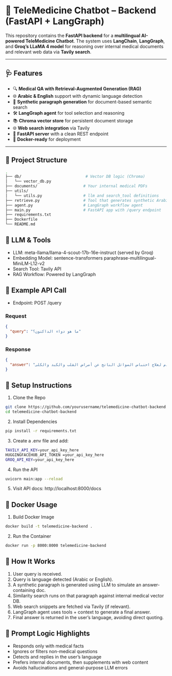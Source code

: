 # 🧠 TeleMedicine Chatbot – Backend (FastAPI + LangGraph)

This repository contains the **FastAPI backend** for a **multilingual AI-powered TeleMedicine Chatbot**. The system uses **LangChain**, **LangGraph**, and **Groq’s LLaMA 4 model** for reasoning over internal medical documents and relevant web data via **Tavily search**.

---

## 🩺 Features

- 🔍 **Medical QA with Retrieval-Augmented Generation (RAG)**
- 🌐 **Arabic & English** support with dynamic language detection
- 📑 **Synthetic paragraph generation** for document-based semantic search
- 🛠 **LangGraph agent** for tool selection and reasoning
- 📚 **Chroma vector store** for persistent document storage
- 🌐 **Web search integration** via Tavily
- 🚀 **FastAPI server** with a clean REST endpoint
- 🐳 **Docker-ready** for deployment

---

## 📁 Project Structure

```bash
.
├── db/                            # Vector DB logic (Chroma)
│   └── vector_db.py
├── documents/                    # Your internal medical PDFs
├── utils/
│   └── utils.py                  # llm and search_tool definitions
├── retrieve.py                   # Tool that generates synthetic Arabic text
├── agent.py                      # LangGraph workflow agent
├── main.py                       # FastAPI app with /query endpoint
├── requirements.txt
├── Dockerfile
└── README.md
```
## 🧠 LLM & Tools
- LLM: meta-llama/llama-4-scout-17b-16e-instruct (served by Groq)
- Embedding Model: sentence-transformers paraphrase-multilingual-MiniLM-L12-v2
- Search Tool: Tavily API
- RAG Workflow: Powered by LangGraph

## 🧪 Example API Call

- Endpoint: POST /query

### Request

```json
{
  "query": "ما هو دواء الداكتون؟"
}
```

### Response

```json
{
  "answer": "الداكتون (سبيرونولاكتون) هو دواء مدر للبول يحافظ على البوتاسيوم ويستخدم لعلاج احتباس السوائل الناتج عن أمراض القلب والكبد والكلى..."
}
```

## 🧰 Setup Instructions

1. Clone the Repo
```bash
git clone https://github.com/yourusername/telemedicine-chatbot-backend.git
cd telemedicine-chatbot-backend
```
2. Install Dependencies
```bash
pip install -r requirements.txt
```
3. Create a .env file and add:
```bash
TAVILY_API_KEY=your_api_key_here
HUGGINGFACEHUB_API_TOKEN =your_api_key_here
GROQ_API_KEY=your_api_key_here
```
4. Run the API
```bash
uvicorn main:app --reload
```
5. Visit API docs: http://localhost:8000/docs

## 🐳 Docker Usage
1. Build Docker Image
```bash
docker build -t telemedicine-backend .
```
2. Run the Container
```bash
docker run -p 8000:8000 telemedicine-backend
```

## 🧠 How It Works
1.	User query is received.
2.	Query is language detected (Arabic or English).
3.	A synthetic paragraph is generated using LLM to simulate an answer-containing doc.
4.	Similarity search runs on that paragraph against internal medical vector DB.
5.	Web search snippets are fetched via Tavily (if relevant).
6.	LangGraph agent uses tools + context to generate a final answer.
7.	Final answer is returned in the user’s language, avoiding direct quoting.

## 🧠 Prompt Logic Highlights
- Responds only with medical facts
- Ignores or filters non-medical questions
- Detects and replies in the user’s language
- Prefers internal documents, then supplements with web content
- Avoids hallucinations and general-purpose LLM errors